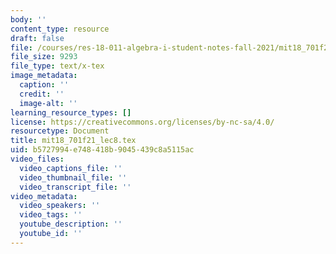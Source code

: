 ```yaml
---
body: ''
content_type: resource
draft: false
file: /courses/res-18-011-algebra-i-student-notes-fall-2021/mit18_701f21_lec8.tex
file_size: 9293
file_type: text/x-tex
image_metadata:
  caption: ''
  credit: ''
  image-alt: ''
learning_resource_types: []
license: https://creativecommons.org/licenses/by-nc-sa/4.0/
resourcetype: Document
title: mit18_701f21_lec8.tex
uid: b5727994-e748-418b-9045-439c8a5115ac
video_files:
  video_captions_file: ''
  video_thumbnail_file: ''
  video_transcript_file: ''
video_metadata:
  video_speakers: ''
  video_tags: ''
  youtube_description: ''
  youtube_id: ''
---
```

